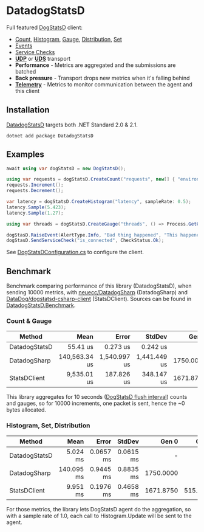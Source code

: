 # DatadogStatsD
Full featured [DogStatsD](https://docs.datadoghq.com/developers/dogstatsd) client:
- [Count](https://docs.datadoghq.com/developers/metrics/types/?tab=count#metric-types),
  [Histogram](https://docs.datadoghq.com/developers/metrics/types/?tab=count#metric-types),
  [Gauge](https://docs.datadoghq.com/developers/metrics/types/?tab=gauge#metric-types),
  [Distribution](https://docs.datadoghq.com/developers/metrics/types/?tab=distribution#metric-types),
  [Set](https://statsd.readthedocs.io/en/v3.2.1/types.html#sets)
- [Events](https://docs.datadoghq.com/events)
- [Service Checks](https://docs.datadoghq.com/developers/service_checks)
- [**UDP**](https://docs.datadoghq.com/developers/dogstatsd/?tab=hostagent#how-it-works) or
  [**UDS**](https://docs.datadoghq.com/developers/dogstatsd/unix_socket) transport
- **Performance** - Metrics are aggregated and the submissions are batched
- **Back pressure** - Transport drops new metrics when it's falling behind
- [**Telemetry**](https://docs.datadoghq.com/developers/dogstatsd/high_throughput/?tab=go#client-side-telemetry) -
  Metrics to monitor communication between the agent and this client

## Installation
[DatadogStatsD](https://www.nuget.org/packages/DatadogStatsD) targets both .NET Standard 2.0 & 2.1.

`dotnet add package DatadogStatsD`

## Examples

```csharp
await using var dogStatsD = new DogStatsD();

using var requests = dogStatsD.CreateCount("requests", new[] { "environment:dev" });
requests.Increment();
requests.Decrement();

var latency = dogStatsD.CreateHistogram("latency", sampleRate: 0.5);
latency.Sample(5.423);
latency.Sample(1.27);

using var threads = dogStatsD.CreateGauge("threads", () => Process.GetCurrentProcess().Threads.Count);

dogStasD.RaiseEvent(AlertType.Info, "Bad thing happened", "This happened");
dogStasD.SendServiceCheck("is_connected", CheckStatus.Ok);
```

See [DogStatsDConfiguration.cs](https://github.com/verdie-g/DatadogStatsD/blob/master/DatadogStatsD/DogStatsDConfiguration.cs)
to configure the client.

## Benchmark

Benchmark comparing performance of this library (DatadogStatsD), when sending 10000 metrics, with [neuecc/DatadogSharp](https://github.com/neuecc/DatadogSharp)
(DatadogSharp) and [DataDog/dogstatsd-csharp-client](https://github.com/DataDog/dogstatsd-csharp-client) (StatsDClient).
Sources can be found in [DatadogStatsD.Benchmark](https://github.com/verdie-g/DatadogStatsD/blob/master/DatadogStatsD.Benchmark/Program.cs).

### Count & Gauge

|        Method |          Mean |        Error |       StdDev |     Gen 0 |    Gen 1 |    Gen 2 | Allocated |
|-------------- |--------------:|-------------:|-------------:|----------:|---------:|---------:|----------:|
| DatadogStatsD |      55.41 us |     0.273 us |     0.242 us |         - |        - |        - |         - |
|  DatadogSharp | 140,563.34 us | 1,540.997 us | 1,441.449 us | 1750.0000 |        - |        - | 5599762 B |
|  StatsDClient |   9,535.01 us |   187.826 us |   348.147 us | 1671.8750 | 531.2500 | 109.3750 | 6089620 B |

This library aggregates for 10 seconds ([DogStatsD flush interval](https://docs.datadoghq.com/developers/dogstatsd/data_aggregation/#how-is-aggregation-performed-with-the-dogstatsd-server))
counts and gauges, so for 10000 increments, one packet is sent, hence the ~0 bytes allocated.

### Histogram, Set, Distribution

|        Method |       Mean |     Error |    StdDev |     Gen 0 |    Gen 1 |    Gen 2 |  Allocated |
|-------------- |-----------:|----------:|----------:|----------:|---------:|---------:|-----------:|
| DatadogStatsD |   5.024 ms | 0.0657 ms | 0.0615 ms |         - |        - |        - |    1.18 KB |
|  DatadogSharp | 140.095 ms | 0.9445 ms | 0.8835 ms | 1750.0000 |        - |        - | 5468.24 KB |
|  StatsDClient |   9.951 ms | 0.1976 ms | 0.4658 ms | 1671.8750 | 515.6250 | 109.3750 | 5945.63 KB |

For those metrics, the library lets DogStatsD agent do the aggregation, so with a sample rate of 1.0, each call to
Histogram.Update will be sent to the agent.
